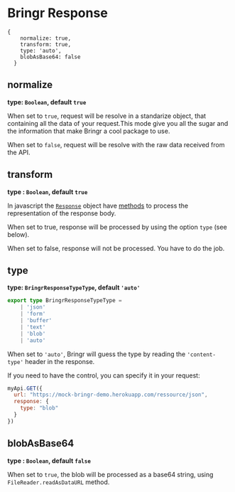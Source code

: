 # Bringr Response

```json5
{
    normalize: true,
    transform: true,
    type: 'auto',
    blobAsBase64: false
  }
```

## normalize
**type: `Boolean`, default `true`**  

When set to `true`, request will be resolve in a standarize object, that containing all the data of your request.This mode give you all the sugar and the information that make Bringr a cool package to use.

When set to `false`, request will be resolve with the raw data received from the API.

## transform
**type : `Boolean`, default `true`**

In javascript the [`Response`](https://developer.mozilla.org/en-US/docs/Web/API/Response) object have [methods](https://developer.mozilla.org/en-US/docs/Web/API/Response#methods) to process the representation of the response body.

When set to true, response will be processed by using the option `type` (see below).

When set to false, response will not be processed. You have to do the job.

## type
**type: `BringrResponseTypeType`, default `'auto'`**
```typescript
export type BringrResponseTypeType =
    | 'json'
    | 'form'
    | 'buffer'
    | 'text'
    | 'blob'
    | 'auto'
```
When set to `'auto'`, Bringr will guess the type by reading the `'content-type'` header in the response.

If you need to have the control, you can specify it in your request:
```javascript
myApi.GET({
  url: "https://mock-bringr-demo.herokuapp.com/ressource/json",
  response: {
    type: "blob"
  }
})
```

## blobAsBase64
**type : `Boolean`, default `false`**

When set to `true`, the blob will be processed as a base64 string, using `FileReader.readAsDataURL` method.
